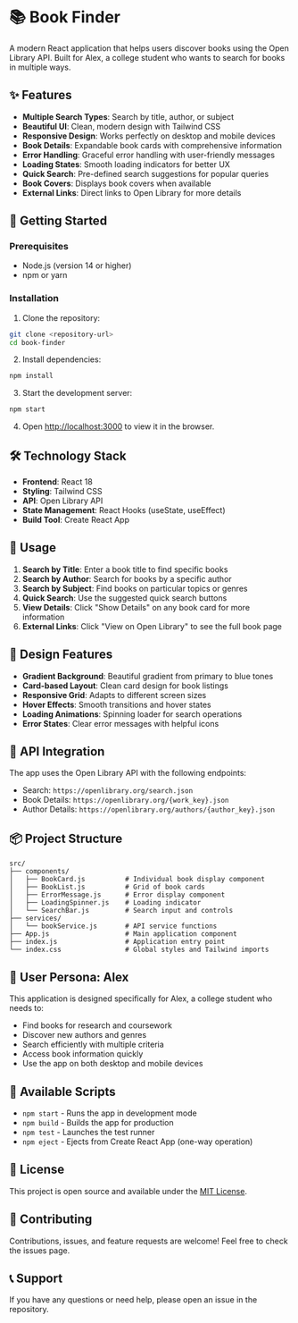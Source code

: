 # 📚 Book Finder

A modern React application that helps users discover books using the Open Library API. Built for Alex, a college student who wants to search for books in multiple ways.

## ✨ Features

- **Multiple Search Types**: Search by title, author, or subject
- **Beautiful UI**: Clean, modern design with Tailwind CSS
- **Responsive Design**: Works perfectly on desktop and mobile devices
- **Book Details**: Expandable book cards with comprehensive information
- **Error Handling**: Graceful error handling with user-friendly messages
- **Loading States**: Smooth loading indicators for better UX
- **Quick Search**: Pre-defined search suggestions for popular queries
- **Book Covers**: Displays book covers when available
- **External Links**: Direct links to Open Library for more details

## 🚀 Getting Started

### Prerequisites

- Node.js (version 14 or higher)
- npm or yarn

### Installation

1. Clone the repository:
```bash
git clone <repository-url>
cd book-finder
```

2. Install dependencies:
```bash
npm install
```

3. Start the development server:
```bash
npm start
```

4. Open [http://localhost:3000](http://localhost:3000) to view it in the browser.

## 🛠️ Technology Stack

- **Frontend**: React 18
- **Styling**: Tailwind CSS
- **API**: Open Library API
- **State Management**: React Hooks (useState, useEffect)
- **Build Tool**: Create React App

## 📱 Usage

1. **Search by Title**: Enter a book title to find specific books
2. **Search by Author**: Search for books by a specific author
3. **Search by Subject**: Find books on particular topics or genres
4. **Quick Search**: Use the suggested quick search buttons
5. **View Details**: Click "Show Details" on any book card for more information
6. **External Links**: Click "View on Open Library" to see the full book page

## 🎨 Design Features

- **Gradient Background**: Beautiful gradient from primary to blue tones
- **Card-based Layout**: Clean card design for book listings
- **Responsive Grid**: Adapts to different screen sizes
- **Hover Effects**: Smooth transitions and hover states
- **Loading Animations**: Spinning loader for search operations
- **Error States**: Clear error messages with helpful icons

## 🔧 API Integration

The app uses the Open Library API with the following endpoints:
- Search: `https://openlibrary.org/search.json`
- Book Details: `https://openlibrary.org/{work_key}.json`
- Author Details: `https://openlibrary.org/authors/{author_key}.json`

## 📦 Project Structure

```
src/
├── components/
│   ├── BookCard.js          # Individual book display component
│   ├── BookList.js          # Grid of book cards
│   ├── ErrorMessage.js      # Error display component
│   ├── LoadingSpinner.js    # Loading indicator
│   └── SearchBar.js         # Search input and controls
├── services/
│   └── bookService.js       # API service functions
├── App.js                   # Main application component
├── index.js                 # Application entry point
└── index.css                # Global styles and Tailwind imports
```

## 🎯 User Persona: Alex

This application is designed specifically for Alex, a college student who needs to:
- Find books for research and coursework
- Discover new authors and genres
- Search efficiently with multiple criteria
- Access book information quickly
- Use the app on both desktop and mobile devices

## 🚀 Available Scripts

- `npm start` - Runs the app in development mode
- `npm build` - Builds the app for production
- `npm test` - Launches the test runner
- `npm eject` - Ejects from Create React App (one-way operation)

## 📄 License

This project is open source and available under the [MIT License](LICENSE).

## 🤝 Contributing

Contributions, issues, and feature requests are welcome! Feel free to check the issues page.

## 📞 Support

If you have any questions or need help, please open an issue in the repository.
